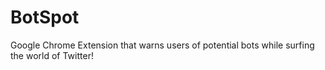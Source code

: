 # BotSpot
Google Chrome Extension that warns users of potential bots while surfing the world of Twitter!
